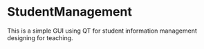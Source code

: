 # StudentManagement
This is a simple GUI using QT for student information management designing for teaching.

